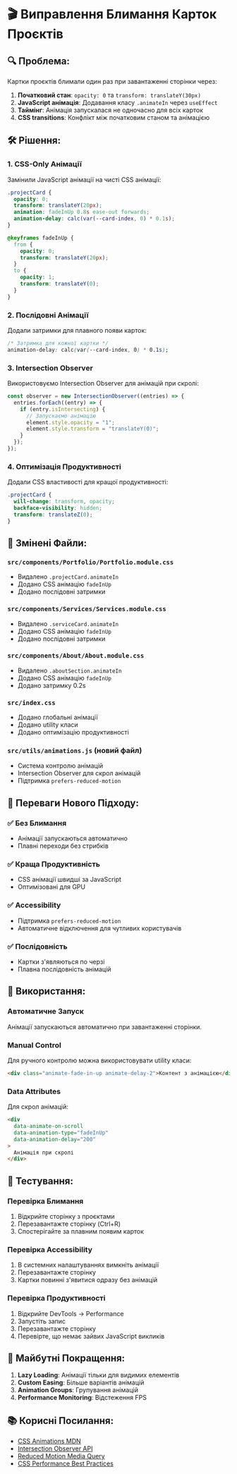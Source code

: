 # 🎬 Виправлення Блимання Карток Проєктів

## 🔍 **Проблема:**

Картки проєктів блимали один раз при завантаженні сторінки через:

1. **Початковий стан**: `opacity: 0` та `transform: translateY(30px)`
2. **JavaScript анімація**: Додавання класу `.animateIn` через `useEffect`
3. **Таймінг**: Анімація запускалася не одночасно для всіх карток
4. **CSS transitions**: Конфлікт між початковим станом та анімацією

## 🛠️ **Рішення:**

### 1. **CSS-Only Анімації**

Замінили JavaScript анімації на чисті CSS анімації:

```css
.projectCard {
  opacity: 0;
  transform: translateY(20px);
  animation: fadeInUp 0.8s ease-out forwards;
  animation-delay: calc(var(--card-index, 0) * 0.1s);
}

@keyframes fadeInUp {
  from {
    opacity: 0;
    transform: translateY(20px);
  }
  to {
    opacity: 1;
    transform: translateY(0);
  }
}
```

### 2. **Послідовні Анімації**

Додали затримки для плавного появи карток:

```css
/* Затримка для кожної картки */
animation-delay: calc(var(--card-index, 0) * 0.1s);
```

### 3. **Intersection Observer**

Використовуємо Intersection Observer для анімацій при скролі:

```javascript
const observer = new IntersectionObserver((entries) => {
  entries.forEach((entry) => {
    if (entry.isIntersecting) {
      // Запускаємо анімацію
      element.style.opacity = "1";
      element.style.transform = "translateY(0)";
    }
  });
});
```

### 4. **Оптимізація Продуктивності**

Додали CSS властивості для кращої продуктивності:

```css
.projectCard {
  will-change: transform, opacity;
  backface-visibility: hidden;
  transform: translateZ(0);
}
```

## 📁 **Змінені Файли:**

### `src/components/Portfolio/Portfolio.module.css`

- Видалено `.projectCard.animateIn`
- Додано CSS анімацію `fadeInUp`
- Додано послідовні затримки

### `src/components/Services/Services.module.css`

- Видалено `.serviceCard.animateIn`
- Додано CSS анімацію `fadeInUp`
- Додано послідовні затримки

### `src/components/About/About.module.css`

- Видалено `.aboutSection.animateIn`
- Додано CSS анімацію `fadeInUp`
- Додано затримку 0.2s

### `src/index.css`

- Додано глобальні анімації
- Додано utility класи
- Додано оптимізацію продуктивності

### `src/utils/animations.js` (новий файл)

- Система контролю анімацій
- Intersection Observer для скрол анімацій
- Підтримка `prefers-reduced-motion`

## 🎯 **Переваги Нового Підходу:**

### ✅ **Без Блимання**

- Анімації запускаються автоматично
- Плавні переходи без стрибків

### ✅ **Краща Продуктивність**

- CSS анімації швидші за JavaScript
- Оптимізовані для GPU

### ✅ **Accessibility**

- Підтримка `prefers-reduced-motion`
- Автоматичне відключення для чутливих користувачів

### ✅ **Послідовність**

- Картки з'являються по черзі
- Плавна послідовність анімацій

## 🔧 **Використання:**

### **Автоматичне Запуск**

Анімації запускаються автоматично при завантаженні сторінки.

### **Manual Control**

Для ручного контролю можна використовувати utility класи:

```html
<div class="animate-fade-in-up animate-delay-2">Контент з анімацією</div>
```

### **Data Attributes**

Для скрол анімацій:

```html
<div
  data-animate-on-scroll
  data-animation-type="fadeInUp"
  data-animation-delay="200"
>
  Анімація при скролі
</div>
```

## 🧪 **Тестування:**

### **Перевірка Блимання**

1. Відкрийте сторінку з проєктами
2. Перезавантажте сторінку (Ctrl+R)
3. Спостерігайте за плавним появим карток

### **Перевірка Accessibility**

1. В системних налаштуваннях вимкніть анімації
2. Перезавантажте сторінку
3. Картки повинні з'явитися одразу без анімацій

### **Перевірка Продуктивності**

1. Відкрийте DevTools → Performance
2. Запустіть запис
3. Перезавантажте сторінку
4. Перевірте, що немає зайвих JavaScript викликів

## 🚀 **Майбутні Покращення:**

1. **Lazy Loading**: Анімації тільки для видимих елементів
2. **Custom Easing**: Більше варіантів анімацій
3. **Animation Groups**: Групування анімацій
4. **Performance Monitoring**: Відстеження FPS

## 📚 **Корисні Посилання:**

- [CSS Animations MDN](https://developer.mozilla.org/en-US/docs/Web/CSS/CSS_Animations)
- [Intersection Observer API](https://developer.mozilla.org/en-US/docs/Web/API/Intersection_Observer_API)
- [Reduced Motion Media Query](https://developer.mozilla.org/en-US/docs/Web/CSS/@media/prefers-reduced-motion)
- [CSS Performance Best Practices](https://developer.mozilla.org/en-US/docs/Learn/Performance/CSS)
